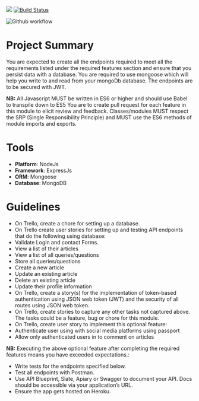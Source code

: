 ![](https://img.shields.io/badge/Coverage-86%25-83A603.svg?style=flat&logo=kotlin&logoColor=white&color=green&prefix=$coverage$)
[![Build Status](https://travis-ci.com/github/Rukundo725/My-Personal-Website-backend.png?branch=Testing)](https://travis-ci.com/github/Rukundo725/My-Personal-Website-backend)

![Github workflow](https://github.com/Rukundo725/My-Personal-Website-backend/actions/workflows/CI.yml/badge.svg)


# **Project Summary**
You are expected to create all the endpoints required to meet all the requirements listed under the required features section and ensure that you persist data with a database. You are  required to use mongoose which will  help you write to and read from your mongoDb database. The endpoints are to be secured with JWT.

**NB:**
All Javascript MUST be written in ES6 or higher and should use Babel to transpile down to ES5
You are to create pull request for each feature in this module  to elicit review and feedback.
Classes/modules MUST respect the SRP (Single Responsibility Principle) and MUST use the ES6 methods of module imports and exports.
# Tools
- **Platform**: NodeJs
- **Framework**: ExpressJs
- **ORM**: Mongoose
- **Database**: MongoDB


# Guidelines
- On Trello, create a chore for setting up a database.
- On Trello  create user stories for setting up and testing API endpoints that do the following using database:
- Validate Login and contact Forms.
- View a list of their articles
- View a list of all queries/questions
- Store all queries/questions
- Create a new article
- Update an existing article
- Delete an existing article
- Update their profile information
- On Trello, create a story(s) for the implementation of token-based authentication using JSON web token (JWT) and the security of all routes using JSON web token.
- On Trello, create stories to capture any other tasks not captured above. The tasks could be a feature, bug or chore for this module.
- On Trello, create user story to implement this optional feature: 
- Authenticate user using with social media platforms using passport 
- Allow only authenticated users in to comment on articles

**NB:** Executing the above optional feature after completing the required features means you have exceeded expectations.:
- Write tests for the endpoints specified below.
- Test all endpoints with Postman.
- Use API Blueprint, Slate, Apiary or Swagger to document your API. Docs should be accessible via your application’s URL.
- Ensure the app gets hosted on Heroku.





